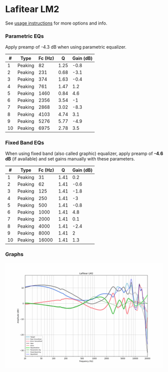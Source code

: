 # Lafitear LM2
See [usage instructions](https://github.com/jaakkopasanen/AutoEq#usage) for more options and info.

### Parametric EQs
Apply preamp of -4.3 dB when using parametric equalizer.

|   # | Type    |   Fc (Hz) |    Q |   Gain (dB) |
|-----|---------|-----------|------|-------------|
|   1 | Peaking |        82 | 1.25 |        -0.8 |
|   2 | Peaking |       231 | 0.68 |        -3.1 |
|   3 | Peaking |       374 | 1.63 |        -0.4 |
|   4 | Peaking |       761 | 1.47 |         1.2 |
|   5 | Peaking |      1460 | 0.84 |         4.6 |
|   6 | Peaking |      2356 | 3.54 |        -1   |
|   7 | Peaking |      2868 | 3.02 |        -8.3 |
|   8 | Peaking |      4103 | 4.74 |         3.1 |
|   9 | Peaking |      5276 | 5.77 |        -4.9 |
|  10 | Peaking |      6975 | 2.78 |         3.5 |

### Fixed Band EQs
When using fixed band (also called graphic) equalizer, apply preamp of **-4.6 dB** (if available) and set gains manually with these parameters.

|   # | Type    |   Fc (Hz) |    Q |   Gain (dB) |
|-----|---------|-----------|------|-------------|
|   1 | Peaking |        31 | 1.41 |         0.2 |
|   2 | Peaking |        62 | 1.41 |        -0.6 |
|   3 | Peaking |       125 | 1.41 |        -1.8 |
|   4 | Peaking |       250 | 1.41 |        -3   |
|   5 | Peaking |       500 | 1.41 |        -0.8 |
|   6 | Peaking |      1000 | 1.41 |         4.8 |
|   7 | Peaking |      2000 | 1.41 |         0.1 |
|   8 | Peaking |      4000 | 1.41 |        -2.4 |
|   9 | Peaking |      8000 | 1.41 |         2   |
|  10 | Peaking |     16000 | 1.41 |         1.3 |

### Graphs
![](./Lafitear%20LM2.png)
